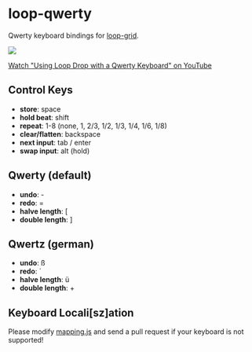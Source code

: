 loop-qwerty
===

Qwerty keyboard bindings for [loop-grid](https://github.com/mmckegg/loop-grid).

![](http://loopjs.com/loop-drop-qwerty.png)

[Watch "Using Loop Drop with a Qwerty Keyboard" on YouTube](http://youtu.be/tOpbRsDwYH4)

## Control Keys

- **store**: space
- **hold beat**: shift
- **repeat**: 1-8 (none, 1, 2/3, 1/2, 1/3, 1/4, 1/6, 1/8)
- **clear/flatten**: backspace
- **next input**: tab / enter
- **swap input**: alt (hold)

## Qwerty (default)

- **undo**: -
- **redo**: =
- **halve length**: [
- **double length**: ]

## Qwertz (german)

- **undo**: ß
- **redo**: ´
- **halve length**: ü
- **double length**: +

## Keyboard Locali[sz]ation

Please modify [mapping.js](mapping.js) and send a pull request if your keyboard is not supported!
